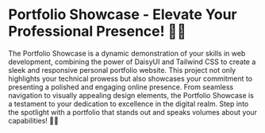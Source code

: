  # **Portfolio Showcase - Elevate Your Professional Presence! 🚀🌐**

The Portfolio Showcase is a dynamic demonstration of your skills in web development, combining the power of DaisyUI and Tailwind CSS to create a sleek and
responsive personal portfolio website. This project not only highlights your technical prowess but also showcases your commitment to presenting a polished and engaging online presence. 
From seamless navigation to visually appealing design elements, the Portfolio Showcase is a testament to your 
dedication to excellence in the digital realm. Step into the spotlight with a portfolio that stands out and speaks volumes about your capabilities! 💼✨
